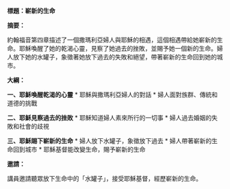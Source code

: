 **標題：嶄新的生命**

**摘要：**

約翰福音第四章描述了一個撒瑪利亞婦人與耶穌的相遇，這個相遇帶給她嶄新的生命。耶穌喚醒了她的乾渴心靈，見察了她過去的挫敗，並賜予她一個新的生命。婦人放下她的水罐子，象徵著她放下過去的失敗和絕望，帶著嶄新的生命回到她的城市。

**大綱：**

**一、耶穌喚醒乾渴的心靈**
    * 耶穌與撒瑪利亞婦人的對話
    * 婦人面對族群、傳統和道德的挑戰

**二、耶穌見察過去的挫敗**
    * 耶穌知道婦人素來所行的一切事
    * 婦人過去婚姻的失敗和社會的歧視

**三、耶穌賜下嶄新的生命**
    * 婦人放下水罐子，象徵放下過去
    * 婦人帶著嶄新的生命回到城市
    * 耶穌基督能改變生命，賜予嶄新的生命

**邀請：**

講員邀請聽眾放下生命中的「水罐子」，接受耶穌基督，經歷嶄新的生命。